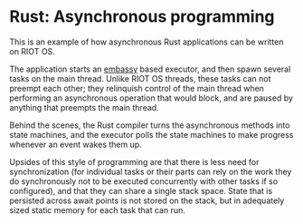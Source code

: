 Rust: Asynchronous programming
==============================

This is an example of how asynchronous Rust applications can be written on RIOT OS.

The application starts an [embassy] based executor,
and then spawn several tasks on the main thread.
Unlike RIOT OS threads, these tasks can not preempt each other;
they relinquish control of the main thread when performing an asynchronous operation that would block,
and are paused by anything that preempts the main thread.

Behind the scenes, the Rust compiler turns the asynchronous methods into state machines,
and the executor polls the state machines to make progress whenever an event wakes them up.

Upsides of this style of programming are that there is less need for synchronization
(for individual tasks or their parts can rely on the work they do synchronously not to be executed concurrently with other tasks if so configured),
and that they can share a single stack space.
State that is persisted across await points is not stored on the stack,
but in adequately sized static memory for each task that can run.

[embassy]: https://embassy.dev/
